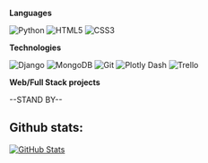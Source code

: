 

**Languages**

![Python](https://img.shields.io/badge/-Python-000000?style=flat&logo=python)
![HTML5](https://img.shields.io/badge/-HTML5-000000?style=flat&logo=HTML5)
![CSS3](https://img.shields.io/badge/css3-%231572B6.svg?style=flat&logo=white)


 

**Technologies**

![Django](https://img.shields.io/badge/django-%23092E20.svg?style=flat&logo=django&logoColor=white)
![MongoDB](https://img.shields.io/badge/MongoDB-%234ea94b.svg?style=flat&logo=mongodb&logoColor=white)
![Git](https://img.shields.io/badge/-Git-000000?style=flat&logo=git&logoColor=F05032)
![Plotly Dash](https://img.shields.io/badge/plotly-3F4F75.svg?style=flat&logo=plotly&logoColor=white)
![Trello](https://img.shields.io/badge/Trello-%23026AA7.svg?style=flat&logo=Trello&logoColor=white)

<!-- wi*quL3fcV -->

**Web/Full Stack projects**

--STAND BY--

<h2>Github stats:</h2> 

[![GitHub Stats](https://github-readme-stats.vercel.app/api?username=juanjobogad0&show_icons=true&theme=dark)](https://github.com/juanjobogad0)  

</div>




